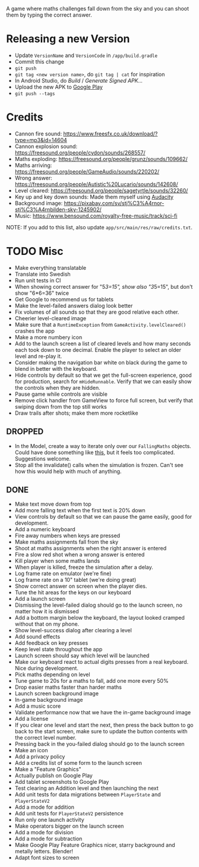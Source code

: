 A game where maths challenges fall down from the sky and you can shoot
them by typing the correct answer.

# Releasing a new Version
* Update `VersionName` and `VersionCode` in `/app/build.gradle`
* Commit this change
* `git push`
* `git tag <new version name>`, do `git tag | cat` for inspiration
* In Android Studio, do *Build* / *Generate Signed APK...*
* Upload the new APK to [Google Play](https://play.google.com/apps/publish)
* `git push --tags`

# Credits
* Cannon fire sound: <https://www.freesfx.co.uk/download/?type=mp3&id=14604>
* Cannon explosion sound: <https://freesound.org/people/cydon/sounds/268557/>
* Maths exploding: <https://freesound.org/people/grunz/sounds/109662/>
* Maths arriving: <https://freesound.org/people/GameAudio/sounds/220202/>
* Wrong answer: <https://freesound.org/people/Autistic%20Lucario/sounds/142608/>
* Level cleared: <https://freesound.org/people/sagetyrtle/sounds/32260/>
* Key up and key down sounds: Made them myself using
  [Audacity](https://www.audacityteam.org/download/)
* Background image: <https://pixabay.com/sv/stj%C3%A4rnor-stj%C3%A4rnbilden-sky-1245902/>
* Music: <https://www.bensound.com/royalty-free-music/track/sci-fi>

NOTE: If you add to this list, also update
`app/src/main/res/raw/credits.txt`.

# TODO Misc
* Make everything translatable
* Translate into Swedish
* Run unit tests in CI
* When showing correct answer for "5*3=15", show also "3*5=15", but
  don't show "6*6=36" twice
* Get Google to recommend us for tablets
* Make the level-failed answers dialog look better
* Fix volumes of all sounds so that they are good relative each other.
* Cheerier level-cleared image
* Make sure that a `RuntimeException` from `GameActivity.levelCleared()`
  crashes the app
* Make a more numbery icon
* Add to the launch screen a list of cleared levels and how many seconds
  each took down to one decimal. Enable the player to select an older
  level and re-play it.
* Consider making the navigation bar white on black during the game to
  blend in better with the keyboard.
* Hide controls by default so that we get the full-screen experience,
  good for production, search for `mHideRunnable`. Verify that we can
  easily show the controls when they are hidden.
* Pause game while controls are visible
* Remove click handler from GameView to force full screen, but verify
  that swiping down from the top still works
* Draw trails after shots; make them more rocketlike

## DROPPED
* In the Model, create a way to iterate only over our `FallingMaths`
  objects. Could have done something like
  [this](https://codereview.stackexchange.com/a/112111/159546), but it
  feels too complicated. Suggestions welcome.
* Stop all the invalidate() calls when the simulation is frozen. Can't
  see how this would help with much of anything.

## DONE
* Make text move down from top
* Add more falling text when the first text is 20% down
* View controls by default so that we can pause the game easily, good
  for development.
* Add a numeric keyboard
* Fire away numbers when keys are pressed
* Make maths assignments fall from the sky
* Shoot at maths assignments when the right answer is entered
* Fire a slow red shot when a wrong answer is entered
* Kill player when some maths lands
* When player is killed, freeze the simulation after a delay.
* Log frame rate on emulator (we're fine)
* Log frame rate on a 10" tablet (we're doing great)
* Show correct answer on screen when the player dies.
* Tune the hit areas for the keys on our keyboard
* Add a launch screen
* Dismissing the level-failed dialog should go to the launch screen, no
  matter how it is dismissed
* Add a bottom margin below the keyboard, the layout looked cramped
  without that on my phone.
* Show level-success dialog after clearing a level
* Add sound effects
* Add feedback on key presses
* Keep level state throughout the app
* Launch screen should say which level will be launched
* Make our keyboard react to actual digits presses from a real keyboard.
  Nice during development.
* Pick maths depending on level
* Tune game to 20s for a maths to fall, add one more every 50%
* Drop easier maths faster than harder maths
* Launch screen background image
* In-game background image
* Add a music score
* Validate performance now that we have the in-game background image
* Add a license
* If you clear one level and start the next, then press the back button
  to go back to the start screen, make sure to update the button
  contents with the correct level number.
* Pressing back in the you-failed dialog should go to the launch screen
* Make an icon
* Add a privacy policy
* Add a credits list of some form to the launch screen
* Make a "Feature Graphics"
* Actually publish on Google Play
* Add tablet screenshots to Google Play
* Test clearing an Addition level and then launching the next
* Add unit tests for data migrations between `PlayerState` and `PlayerStateV2`
* Add a mode for addition
* Add unit tests for `PlayerStateV2` persistence
* Run only one launch activity
* Make operators bigger on the launch screen
* Add a mode for division
* Add a mode for subtraction
* Make Google Play Feature Graphics nicer, starry background and metally
  letters. Blender!
* Adapt font sizes to screen
